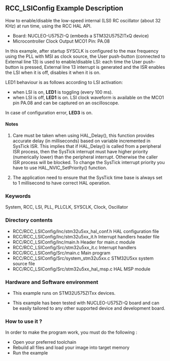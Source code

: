 ## <b>RCC_LSIConfig Example Description</b>

How to enable/disable the low-speed internal (LSI) RC oscillator (about 32 KHz) at run time, using the RCC HAL API.

   - Board: NUCLEO-U575ZI-Q (embeds a STM32U575ZITxQ device)
   - Microcontroller Clock Output MCO1 Pin: PA.08

In this example, after startup SYSCLK is configured to the max frequency using the PLL with
MSI as clock source, the User push-button (connected to External line 13)
is used to enable/disable LSI:
each time the User push-button is pressed, External line 13 interrupt is generated and the ISR enables the LSI when it is off, disables it when it is on.

LED1 behaviour is as follows according to LSI activation:

 - when LSI is on, **LED1** is toggling (every 100 ms).
 - when LSI is off, **LED1** is on.
LSI clock waveform is available on the MCO1 pin PA.08 and can be captured on an oscilloscope.

In case of configuration error, **LED3** is on.

#### <b>Notes</b>

 1. Care must be taken when using HAL_Delay(), this function provides accurate delay (in milliseconds)
    based on variable incremented in SysTick ISR. This implies that if HAL_Delay() is called from
    a peripheral ISR process, then the SysTick interrupt must have higher priority (numerically lower)
    than the peripheral interrupt. Otherwise the caller ISR process will be blocked.
    To change the SysTick interrupt priority you have to use HAL_NVIC_SetPriority() function.

 2. The application need to ensure that the SysTick time base is always set to 1 millisecond
    to have correct HAL operation.

### <b>Keywords</b>

System, RCC, LSI, PLL, PLLCLK, SYSCLK, Clock, Oscillator

### <b>Directory contents</b>

  - RCC/RCC_LSIConfig/Inc/stm32u5xx_hal_conf.h    HAL configuration file
  - RCC/RCC_LSIConfig/Inc/stm32u5xx_it.h          Interrupt handlers header file
  - RCC/RCC_LSIConfig/Inc/main.h                  Header for main.c module
  - RCC/RCC_LSIConfig/Src/stm32u5xx_it.c          Interrupt handlers
  - RCC/RCC_LSIConfig/Src/main.c                  Main program
  - RCC/RCC_LSIConfig/Src/system_stm32u5xx.c      STM32U5xx system source file
  - RCC/RCC_LSIConfig/Src/stm32u5xx_hal_msp.c     HAL MSP module

### <b>Hardware and Software environment</b>

  - This example runs on STM32U575ZITxx devices.

  - This example has been tested with NUCLEO-U575ZI-Q
    board and can be easily tailored to any other supported device
    and development board.

### <b>How to use it ?</b>

In order to make the program work, you must do the following :

 - Open your preferred toolchain
 - Rebuild all files and load your image into target memory
 - Run the example

